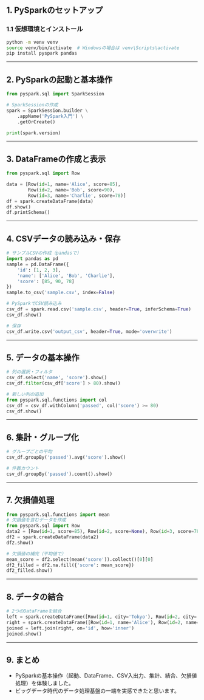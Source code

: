 
## 1. PySparkのセットアップ

### 1.1 仮想環境とインストール

```bash
python -m venv venv
source venv/bin/activate  # Windowsの場合は venv\Scripts\activate
pip install pyspark pandas
```

---

## 2. PySparkの起動と基本操作

```python
from pyspark.sql import SparkSession

# SparkSessionの作成
spark = SparkSession.builder \
    .appName('PySpark入門') \
    .getOrCreate()

print(spark.version)
```

---

## 3. DataFrameの作成と表示

```python
from pyspark.sql import Row

data = [Row(id=1, name='Alice', score=85),
        Row(id=2, name='Bob', score=90),
        Row(id=3, name='Charlie', score=78)]
df = spark.createDataFrame(data)
df.show()
df.printSchema()
```

---

## 4. CSVデータの読み込み・保存

```python
# サンプルCSVの作成（pandasで）
import pandas as pd
sample = pd.DataFrame({
    'id': [1, 2, 3],
    'name': ['Alice', 'Bob', 'Charlie'],
    'score': [85, 90, 78]
})
sample.to_csv('sample.csv', index=False)

# PySparkでCSV読み込み
csv_df = spark.read.csv('sample.csv', header=True, inferSchema=True)
csv_df.show()

# 保存
csv_df.write.csv('output_csv', header=True, mode='overwrite')
```

---

## 5. データの基本操作

```python
# 列の選択・フィルタ
csv_df.select('name', 'score').show()
csv_df.filter(csv_df['score'] > 80).show()

# 新しい列の追加
from pyspark.sql.functions import col
csv_df = csv_df.withColumn('passed', col('score') >= 80)
csv_df.show()
```

---

## 6. 集計・グループ化

```python
# グループごとの平均
csv_df.groupBy('passed').avg('score').show()

# 件数カウント
csv_df.groupBy('passed').count().show()
```

---

## 7. 欠損値処理

```python
from pyspark.sql.functions import mean
# 欠損値を含むデータを作成
from pyspark.sql import Row
data2 = [Row(id=1, score=85), Row(id=2, score=None), Row(id=3, score=78)]
df2 = spark.createDataFrame(data2)
df2.show()

# 欠損値の補完（平均値で）
mean_score = df2.select(mean('score')).collect()[0][0]
df2_filled = df2.na.fill({'score': mean_score})
df2_filled.show()
```

---

## 8. データの結合

```python
# 2つのDataFrameを結合
left = spark.createDataFrame([Row(id=1, city='Tokyo'), Row(id=2, city='Osaka')])
right = spark.createDataFrame([Row(id=1, name='Alice'), Row(id=2, name='Bob')])
joined = left.join(right, on='id', how='inner')
joined.show()
```

---

## 9. まとめ

- PySparkの基本操作（起動、DataFrame、CSV入出力、集計、結合、欠損値処理）を体験しました。
- ビッグデータ時代のデータ処理基盤の一端を実感できたと思います。
